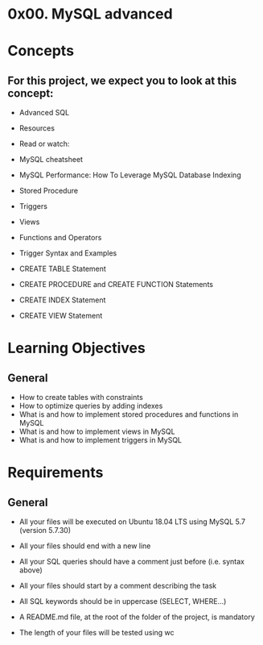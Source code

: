 # 0x00. MySQL advanced

# Concepts
## For this project, we expect you to look at this concept:
+ Advanced SQL
+ Resources
+ Read or watch:

+ MySQL cheatsheet
+ MySQL Performance: How To Leverage MySQL Database Indexing
+ Stored Procedure
+ Triggers
+ Views
+ Functions and Operators
+ Trigger Syntax and Examples
+ CREATE TABLE Statement
+ CREATE PROCEDURE and CREATE FUNCTION Statements
+ CREATE INDEX Statement
+ CREATE VIEW Statement

# Learning Objectives

## General
+ How to create tables with constraints
+ How to optimize queries by adding indexes
+ What is and how to implement stored procedures and functions in MySQL
+ What is and how to implement views in MySQL
+ What is and how to implement triggers in MySQL


# Requirements
## General
+ All your files will be executed on Ubuntu 18.04 LTS using MySQL 5.7 (version 5.7.30)
+ All your files should end with a new line
+ All your SQL queries should have a comment just before (i.e. syntax above)
+ All your files should start by a comment describing the task
+ All SQL keywords should be in uppercase (SELECT, WHERE…)

+ A README.md file, at the root of the folder of the project, is mandatory
+ The length of your files will be tested using wc
